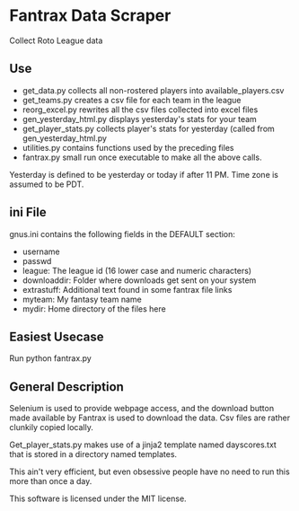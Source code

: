 # Fantrax Data Scraper

Collect Roto League data 

## Use

- get_data.py collects all non-rostered players into available_players.csv
- get_teams.py creates a csv file for each team in the league
- reorg_excel.py rewrites all the csv files collected into excel files
- gen_yesterday_html.py displays yesterday's stats for your team
- get_player_stats.py collects player's stats for yesterday (called from gen_yesterday_html.py
- utilities.py contains functions used by the preceding files
- fantrax.py small run once executable to make all the above calls.

Yesterday is defined to be yesterday or today if after 11 PM.  Time zone
is assumed to be PDT.

## ini File

gnus.ini contains the following fields in the DEFAULT section:
- username
- passwd
- league: The league id (16 lower case and numeric characters)
- downloaddir: Folder where downloads get sent on your system
- extrastuff: Additional text found in some fantrax file links
- myteam: My fantasy team name
- mydir: Home directory of the files here

## Easiest Usecase

Run python fantrax.py

## General Description

Selenium is used to provide webpage access, and the download button made
available by Fantrax is used to download the data.  Csv files are
rather clunkily copied locally.

Get_player_stats.py makes use of a jinja2 template named dayscores.txt that
is stored in a directory named templates.

This ain't very efficient, but even obsessive people have no need
to run this more than once a day.

This software is licensed under the MIT license.

